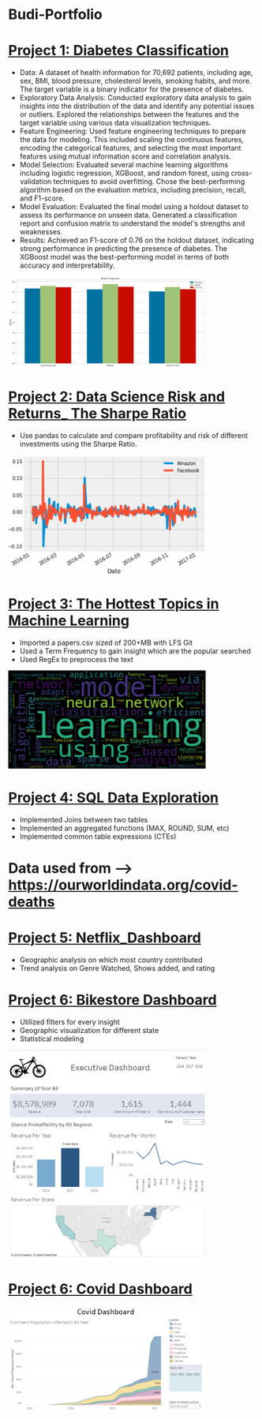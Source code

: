 # Budi-Portfolio

# [Project 1: Diabetes Classification](https://github.com/PutihPutih/DiabetesClassification/blob/main/Untitled.ipynb) 
- Data: A dataset of health information for 70,692 patients, including age, sex, BMI, blood pressure, cholesterol levels, smoking habits, and more. The target variable is a binary indicator for the presence of diabetes.
- Exploratory Data Analysis: Conducted exploratory data analysis to gain insights into the distribution of the data and identify any potential issues or outliers. Explored the relationships between the features and the target variable using various data visualization techniques.
- Feature Engineering: Used feature engineering techniques to prepare the data for modeling. This included scaling the continuous features, encoding the categorical features, and selecting the most important features using mutual information score and correlation analysis.
- Model Selection: Evaluated several machine learning algorithms including logistic regression, XGBoost, and random forest, using cross-validation techniques to avoid overfitting. Chose the best-performing algorithm based on the evaluation metrics, including precision, recall, and F1-score.
- Model Evaluation: Evaluated the final model using a holdout dataset to assess its performance on unseen data. Generated a classification report and confusion matrix to understand the model's strengths and weaknesses.
- Results: Achieved an F1-score of 0.76 on the holdout dataset, indicating strong performance in predicting the presence of diabetes. The XGBoost model was the best-performing model in terms of both accuracy and interpretability.
<p align="left">
  <img src="readMe-Images/diabetes_model_comparison.png" alt="Picture" width="400"/>
</p>

# [Project 2: Data Science Risk and Returns_ The Sharpe Ratio](https://github.com/PutihPutih/Risk-and-Returns_-The-Sharpe-Ratio/blob/main/notebook.ipynb) 
- Use pandas to calculate and compare profitability and risk of different investments using the Sharpe Ratio.
<p align="left">
  <img src="readMe-Images/excess-returns.png" alt="Picture" width="400"/>
</p>


# [Project 3: The Hottest Topics in Machine Learning](https://github.com/PutihPutih/The-Hottest-Topics-in-Machine-Learning/blob/main/notebook.ipynb) 
- Imported a papers.csv sized of 200+MB with LFS Git
- Used a Term Frequency to gain insight which are the popular searched
- Used RegEx to preprocess the text
<p align="left">
  <img src="readMe-Images/wordCloud.png" alt="Picture" width="400"/>
</p>

# [Project 4: SQL Data Exploration](https://github.com/PutihPutih/SQL_Covids/blob/main/CovidQueries.sql) 
- Implemented Joins between two tables
- Implemented an aggregated functions (MAX, ROUND, SUM, etc)
- Implemented common table expressions (CTEs)
# Data used from --> https://ourworldindata.org/covid-deaths

# [Project 5: Netflix_Dashboard](https://public.tableau.com/app/profile/budiono.guntoro/viz/NetflixAnalysis_16802438483920/Dashboard1?publish=yes)
- Geographic analysis on which most country contributed
- Trend analysis on Genre Watched, Shows added, and rating

# [Project 6: Bikestore Dashboard](https://public.tableau.com/app/profile/budiono.guntoro/viz/BookStoreDashboard/Dashboard1?publish=yes)
- Utilized filters for every insight
- Geographic visualization for different state
- Statistical modeling
<p align="left">
  <img src="readMe-Images/bookstrore.png" alt="Picture" width="400"/>
</p>

# [Project 6: Covid Dashboard](https://public.tableau.com/shared/RZNSWPKD4?:display_count=n&:origin=viz_share_link)
<p align="left">
  <img src="readMe-Images/covidDashboard.png" alt="Picture" width="400"/>
</p>

